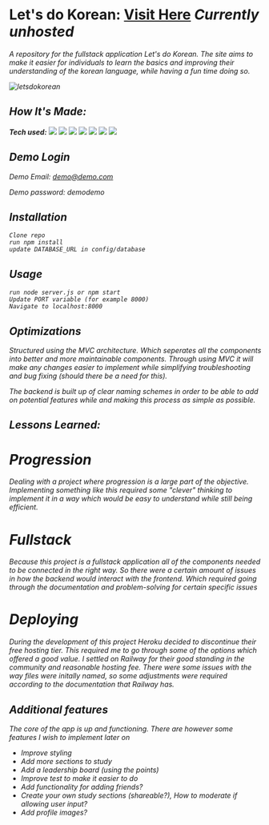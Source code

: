 # Let's do Korean: <a target="_blank" href="https://let-s-do-korean-production.up.railway.app/" >Visit Here</a> <i style="colore:red">Currently unhosted<i>

A repository for the fullstack application Let's do Korean. The site aims to make it easier for individuals to learn the basics and improving their understanding of the korean language, while having a fun time doing so.

![letsdokorean](https://user-images.githubusercontent.com/94518833/197002200-e0e1ef01-76e2-490a-a236-a3f7579b8b79.gif)

## How It's Made:

**Tech used:** 
<img src="https://img.shields.io/static/v1?label=|&message=NODE.JS&color=3c7f5d&style=plastic&logo=node.js"/>
<img src="https://img.shields.io/static/v1?label=|&message=JAVASCRIPT&color=3c7f5d&style=plastic&logo=javascript"/>
<img src="https://img.shields.io/static/v1?label=|&message=CSS&color=orange&style=plastic&logo=css3"/>
<img src="https://img.shields.io/static/v1?label=|&message=BOOTSTRAP&color=purple&style=plastic&logo=bootstrap"/>
<img src="https://img.shields.io/static/v1?label=|&message=EXPRESS&color=black&style=plastic&logo=express"/>
<img src="https://img.shields.io/static/v1?label=|&message=MONGODB&color=green&style=plastic&logo=mongodb"/>
<img src="https://img.shields.io/static/v1?label=|&message=RAILWAY&color=white&style=plastic&logo=railway"/>

## Demo Login

Demo Email: demo@demo.com

Demo password: demodemo

## Installation

    Clone repo
    run npm install
    update DATABASE_URL in config/database

## Usage

    run node server.js or npm start
    Update PORT variable (for example 8000)
    Navigate to localhost:8000


## Optimizations

Structured using the MVC architecture. Which seperates all the components into better and more maintainable components. Through using MVC it will make any changes easier to implement while simplifying troubleshooting and bug fixing (should there be a need for this).

The backend is built up of clear naming schemes in order to be able to add on potential features while and making this process as simple as possible.

## Lessons Learned:

# Progression
Dealing with a project where progression is a large part of the objective. Implementing something like this required some "clever" thinking to implement it in a way which would be easy to understand while still being efficient.

# Fullstack
Because this project is a fullstack application all of the components needed to be connected in the right way. So there were a certain amount of issues in how the backend would interact with the frontend. Which required going through the documentation and problem-solving for certain specific issues 

# Deploying
During the development of this project Heroku decided to discontinue their free hosting tier. This required me to go through some of the options which offered a good value. I settled on Railway for their good standing in the community and reasonable hosting fee. There were some issues with the way files were initally named, so some adjustments were required according to the documentation that Railway has.

## Additional features

The core of the app is up and functioning. There are however some features I wish to implement later on
<ul>
  <li>Improve styling</li>
  <li>Add more sections to study</li>
  <li>Add a leadership board (using the points)</li>
  <li>Improve test to make it easier to do</li>
  <li>Add functionality for adding friends?</li>
  <li>Create your own study sections (shareable?), How to moderate if allowing user input?</li>
  <li>Add profile images?</li>
</ul>

